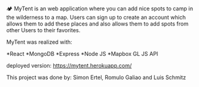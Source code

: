    :camping: MyTent 
   is an web application where you can add nice spots to camp in the wilderness to a map. 
   Users can sign up to create an account which allows them to add these places and also allows them to add spots from other Users to their favorites.
   
   MyTent was realized with:
   
   *React
   *MongoDB
   *Express
   *Node JS
   *Mapbox GL JS API
  

deployed version: https://mytent.herokuapp.com/

This project was done by: Simon Ertel, Romulo Galiao and Luis Schmitz
